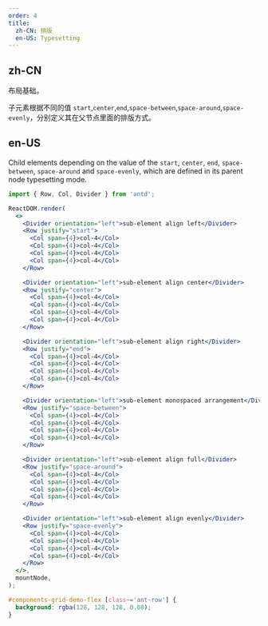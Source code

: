 ```yaml
---
order: 4
title:
  zh-CN: 排版
  en-US: Typesetting
---
```


## zh-CN

布局基础。

子元素根据不同的值 `start`,`center`,`end`,`space-between`,`space-around`,`space-evenly`，分别定义其在父节点里面的排版方式。

## en-US

Child elements depending on the value of the `start`, `center`, `end`, `space-between`, `space-around` and `space-evenly`, which are defined in its parent node typesetting mode.

```jsx
import { Row, Col, Divider } from 'antd';

ReactDOM.render(
  <>
    <Divider orientation="left">sub-element align left</Divider>
    <Row justify="start">
      <Col span={4}>col-4</Col>
      <Col span={4}>col-4</Col>
      <Col span={4}>col-4</Col>
      <Col span={4}>col-4</Col>
    </Row>

    <Divider orientation="left">sub-element align center</Divider>
    <Row justify="center">
      <Col span={4}>col-4</Col>
      <Col span={4}>col-4</Col>
      <Col span={4}>col-4</Col>
      <Col span={4}>col-4</Col>
    </Row>

    <Divider orientation="left">sub-element align right</Divider>
    <Row justify="end">
      <Col span={4}>col-4</Col>
      <Col span={4}>col-4</Col>
      <Col span={4}>col-4</Col>
      <Col span={4}>col-4</Col>
    </Row>

    <Divider orientation="left">sub-element monospaced arrangement</Divider>
    <Row justify="space-between">
      <Col span={4}>col-4</Col>
      <Col span={4}>col-4</Col>
      <Col span={4}>col-4</Col>
      <Col span={4}>col-4</Col>
    </Row>

    <Divider orientation="left">sub-element align full</Divider>
    <Row justify="space-around">
      <Col span={4}>col-4</Col>
      <Col span={4}>col-4</Col>
      <Col span={4}>col-4</Col>
      <Col span={4}>col-4</Col>
    </Row>

    <Divider orientation="left">sub-element align evenly</Divider>
    <Row justify="space-evenly">
      <Col span={4}>col-4</Col>
      <Col span={4}>col-4</Col>
      <Col span={4}>col-4</Col>
      <Col span={4}>col-4</Col>
    </Row>
  </>,
  mountNode,
);
```

```css
#components-grid-demo-flex [class~='ant-row'] {
  background: rgba(128, 128, 128, 0.08);
}
```
